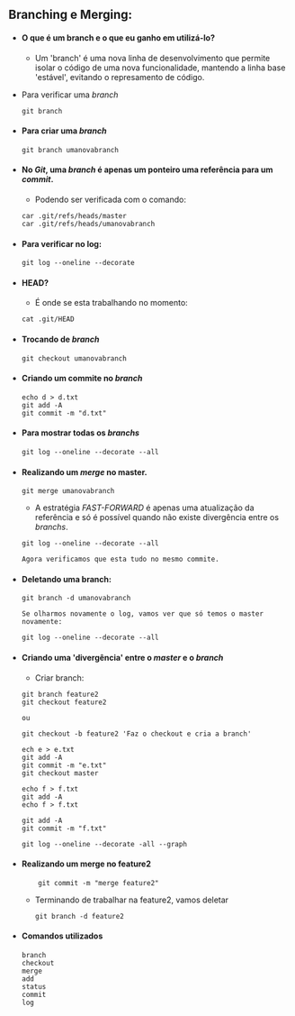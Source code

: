 ## Branching e Merging:

- #### O que é um branch e o que eu ganho em utilizá-lo?
    
     - Um 'branch' é uma nova linha de desenvolvimento que permite isolar o código de uma nova funcionalidade, mantendo a linha base 'estável', evitando o represamento de código.
  
- Para verificar uma *branch*
   
      git branch

- #### Para criar uma *branch*
  
      git branch umanovabranch
  
- #### No *Git*, uma *branch* é apenas um ponteiro uma referência para um *commit*.

     - Podendo ser verificada com o comando:

      car .git/refs/heads/master
      car .git/refs/heads/umanovabranch

- #### Para verificar no log:
   
      git log --oneline --decorate
  
- #### HEAD?
   
     - É onde se esta trabalhando no momento:
   
      cat .git/HEAD
  
- #### Trocando de *branch*
    
      git checkout umanovabranch
  
- #### Criando um commite no *branch*
  
      echo d > d.txt
      git add -A
      git commit -m "d.txt" 
  
- #### Para mostrar todas os *branchs*
   
      git log --oneline --decorate --all
  
- #### Realizando um *merge* no master.
    
      git merge umanovabranch
  
     - A estratégia *FAST-FORWARD* é apenas uma atualização da referência e só é possível quando não existe divergência entre os *branchs*. 

      git log --oneline --decorate --all
  
      Agora verificamos que esta tudo no mesmo commite.

- #### Deletando uma branch:

      git branch -d umanovabranch
  
      Se olharmos novamente o log, vamos ver que só temos o master novamente:
      
	  git log --oneline --decorate --all    
    
- #### Criando uma 'divergência' entre o *master* e o *branch*

     - Criar branch:
	  
	  git branch feature2
	  git checkout feature2
      
	  ou
      
	  git checkout -b feature2 'Faz o checkout e cria a branch'
  
	  ech e > e.txt
	  git add -A
	  git commit -m "e.txt"
	  git checkout master
  
	  echo f > f.txt
	  git add -A
	  echo f > f.txt
	  
	  git add -A
	  git commit -m "f.txt"
	  
	  git log --oneline --decorate -all --graph
  
- #### Realizando um merge no feature2

          git commit -m "merge feature2"
  
     - Terminando de trabalhar na feature2, vamos deletar

           git branch -d feature2
  
  
  
- #### Comandos utilizados

      branch
      checkout
      merge
      add
      status
      commit
      log  
  
   
    
